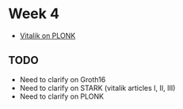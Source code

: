 # Week 4

- [Vitalik on PLONK](https://vitalik.eth.limo/general/2019/09/22/plonk.html)


## TODO

- Need to clarify on Groth16
- Need to clarify on STARK (vitalik articles I, II, III)
- Need to clarify on PLONK
